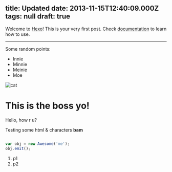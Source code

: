 title: Updated
date: 2013-11-15T12:40:09.000Z
tags: null
draft: true
---

Welcome to [Hexo](http://zespia.tw/hexo)! This is your very first post. Check [documentation](http://zespia.tw/hexo/docs) to learn how to use.

---

Some random points:

- Innie
- Minnie
- Meinie
- Moe

![cat](http://random.com/cat.jpg)


# This is the boss yo!

Hello, how r u?

Testing some html & characters **bam**


``` javascript

var obj = new Awesome('me');
obj.emit();

```




1. p1
1. p2


